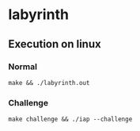 # labyrinth

## Execution on linux

### Normal

	make && ./labyrinth.out

### Challenge

	make challenge && ./iap --challenge
